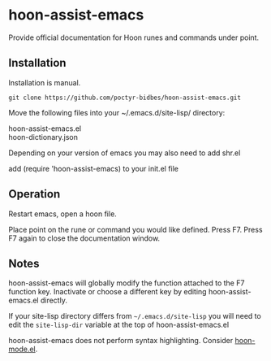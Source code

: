 # hoon-assist-emacs
Provide official documentation for Hoon runes and commands under point. 

## Installation

Installation is manual.

`git clone https://github.com/poctyr-bidbes/hoon-assist-emacs.git`

Move the following files into your ~/.emacs.d/site-lisp/ directory:

hoon-assist-emacs.el<br>
hoon-dictionary.json

Depending on your version of emacs you may also need to add shr.el

add (require 'hoon-assist-emacs) to your init.el file

## Operation

Restart emacs, open a hoon file.

Place point on the rune or command you would like defined. Press F7. Press F7 again to close the documentation window.

## Notes

hoon-assist-emacs will globally modify the function attached to the F7 function key. Inactivate or choose a different key by editing hoon-assist-emacs.el directly.

If your site-lisp directory differs from `~/.emacs.d/site-lisp` you will need to edit the `site-lisp-dir` variable at the top of hoon-assist-emacs.el

hoon-assist-emacs does not perform syntax highlighting. Consider [hoon-mode.el](https://github.com/urbit/hoon-mode.el).
